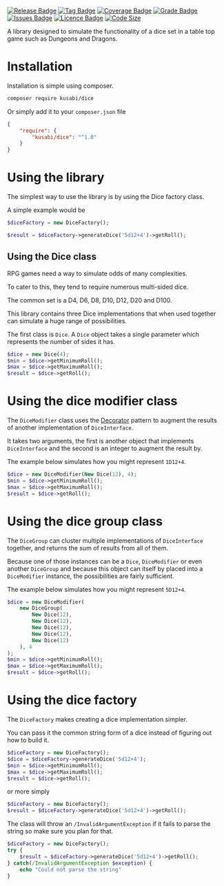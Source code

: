 [![Release Badge](https://img.shields.io/github/release/kusabi/dice.svg)](https://img.shields.io/github/release/kusabi/dice.svg)
[![Tag Badge](https://img.shields.io/github/tag/kusabi/dice.svg)](https://img.shields.io/github/tag/kusabi/dice.svg)
[![Coverage Badge](https://img.shields.io/codacy/coverage/052f13a29e4e4e92bc293d93b8dcc956.svg)](https://img.shields.io/codacy/grade/49f3e278271f44d9833e29a8b8080b45.svg)
[![Grade Badge](https://img.shields.io/codacy/grade/052f13a29e4e4e92bc293d93b8dcc956.svg)](https://img.shields.io/codacy/grade/49f3e278271f44d9833e29a8b8080b45.svg)
[![Issues Badge](https://img.shields.io/github/issues/kusabi/dice.svg)](https://img.shields.io/github/issues/kusabi/dice.svg)
[![Licence Badge](https://img.shields.io/github/license/kusabi/dice.svg)](https://img.shields.io/github/license/kusabi/dice.svg)
[![Code Size](https://img.shields.io/github/languages/code-size/kusabi/dice.svg)](https://img.shields.io/github/languages/code-size/kusabi/dice.svg)


A library designed to simulate the functionality of a dice set in a table top game
such as Dungeons and Dragons.

# Installation

Installation is simple using composer.

```bash
composer require kusabi/dice
```

Or simply add it to your `composer.json` file

```json
{
    "require": {
        "kusabi/dice": "^1.0"
    }
}
```

# Using the library

The simplest way to use the library is by using the Dice factory class.

A simple example would be

```php
$diceFactory = new DiceFactory();

$result = $diceFactory->generateDice('5d12+4')->getRoll();
```


## Using the Dice class

RPG games need a way to simulate odds of many complexities.

To cater to this, they tend to require numerous multi-sided dice.

The common set is a D4, D6, D8, D10, D12, D20 and D100.

This library contains three Dice implementations that when used together can simulate a huge range of possibilities.

The first class is `Dice`. A `Dice` object takes a single parameter which represents the number of sides it has.

```php
$dice = new Dice(4);
$min = $dice->getMinimumRoll();
$max = $dice->getMaximumRoll();
$result = $dice->getRoll();
```

# Using the dice modifier class

The `DiceModifier` class uses the [Decorator](https://sourcemaking.com/design_patterns/decorator) pattern to augment the results of another implementation of `DiceInterface`.

It takes two arguments, the first is another object that implements `DiceInterface` and the second is an integer to augment the result by.

The example below simulates how you might represent `1D12+4`.

```php
$dice = new DiceModifier(New Dice(12), 4);
$min = $dice->getMinimumRoll();
$max = $dice->getMaximumRoll();
$result = $dice->getRoll();
```

# Using the dice group class

The `DiceGroup` can cluster multiple implementations of `DiceInterface` together, and returns the sum of results from all of them.

Because one of those instances can be a `Dice`, `DiceModifier` or even another `DiceGroup` and because this object can itself by placed into a `DiceModifier` instance, the possibilities are fairly sufficient.

The example below simulates how you might represent `5D12+4`.

```php
$dice = new DiceModifier(
    new DiceGroup(
        New Dice(12), 
        New Dice(12), 
        New Dice(12), 
        New Dice(12), 
        New Dice(12)
    ), 4
);
$min = $dice->getMinimumRoll();
$max = $dice->getMaximumRoll();
$result = $dice->getRoll();
```

# Using the dice factory

The `DiceFactory` makes creating a dice implementation simpler.

You can pass it the common string form of a dice instead of figuring out how to build it.

```php
$diceFactory = new DiceFactory();
$dice = $diceFactory->generateDice('5d12+4');
$min = $dice->getMinimumRoll();
$max = $dice->getMaximumRoll();
$result = $dice->getRoll();
```

or more simply

```php
$diceFactory = new DiceFactory();
$result = $diceFactory->generateDice('5d12+4')->getRoll();
```

The class will throw an `/InvalidArgumentException` if it fails to parse the string so make sure you plan for that.

```php
$diceFactory = new DiceFactory();
try {
    $result = $diceFactory->generateDice('5d12+4')->getRoll();
} catch(/InvalidArgumentException $exception) {
    echo "Could not parse the string"
}
```